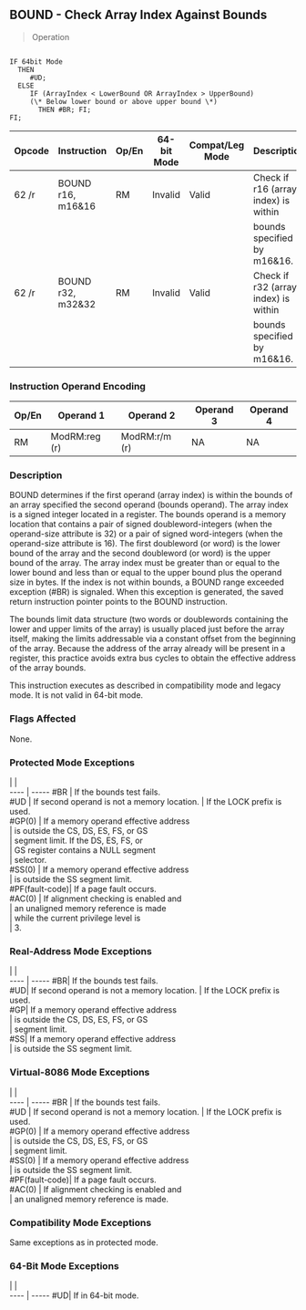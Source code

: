 ## BOUND - Check Array Index Against Bounds

> Operation
``` slim

IF 64bit Mode
  THEN
     #UD;
  ELSE
     IF (ArrayIndex < LowerBound OR ArrayIndex > UpperBound)
     (\* Below lower bound or above upper bound \*)
       THEN #BR; FI;
FI;

```

 Opcode| Instruction      | Op/En| 64-bit Mode| Compat/Leg Mode| Description                         
 ---  | --- | --- | --- | --- | ---
 62 /r | BOUND r16, m16&16| RM   | Invalid    | Valid          | Check if r16 (array index) is within
       |                  |      |            |                | bounds specified by m16&16.         
 62 /r | BOUND r32, m32&32| RM   | Invalid    | Valid          | Check if r32 (array index) is within
       |                  |      |            |                | bounds specified by m16&16.         

### Instruction Operand Encoding
 Op/En| Operand 1    | Operand 2    | Operand 3| Operand 4
 ---  | --- | --- | --- | ---
 RM   | ModRM:reg (r)| ModRM:r/m (r)| NA       | NA       

### Description
BOUND determines if the first operand (array index) is within the bounds of
an array specified the second operand (bounds operand). The array index is a
signed integer located in a register. The bounds operand is a memory location
that contains a pair of signed doubleword-integers (when the operand-size attribute
is 32) or a pair of signed word-integers (when the operand-size attribute is
16). The first doubleword (or word) is the lower bound of the array and the
second doubleword (or word) is the upper bound of the array. The array index
must be greater than or equal to the lower bound and less than or equal to the
upper bound plus the operand size in bytes. If the index is not within bounds,
a BOUND range exceeded exception (#BR) is signaled. When this exception is generated,
the saved return instruction pointer points to the BOUND instruction.

The bounds limit data structure (two words or doublewords containing the lower
and upper limits of the array) is usually placed just before the array itself,
making the limits addressable via a constant offset from the beginning of the
array. Because the address of the array already will be present in a register,
this practice avoids extra bus cycles to obtain the effective address of the
array bounds.

This instruction executes as described in compatibility mode and legacy mode.
It is not valid in 64-bit mode.



### Flags Affected
None.


### Protected Mode Exceptions
   | |  
---- | -----
 #BR            | If the bounds test fails.                  
 #UD            | If second operand is not a memory location.
                | If the LOCK prefix is used.                
 #GP(0)         | If a memory operand effective address      
                | is outside the CS, DS, ES, FS, or GS       
                | segment limit. If the DS, ES, FS, or       
                | GS register contains a NULL segment        
                | selector.                                  
 #SS(0)         | If a memory operand effective address      
                | is outside the SS segment limit.           
 #PF(fault-code)| If a page fault occurs.                    
 #AC(0)         | If alignment checking is enabled and       
                | an unaligned memory reference is made      
                | while the current privilege level is       
                | 3.                                         

### Real-Address Mode Exceptions
   | |  
---- | -----
 #BR| If the bounds test fails.                  
 #UD| If second operand is not a memory location.
    | If the LOCK prefix is used.                
 #GP| If a memory operand effective address      
    | is outside the CS, DS, ES, FS, or GS       
    | segment limit.                             
 #SS| If a memory operand effective address      
    | is outside the SS segment limit.           

### Virtual-8086 Mode Exceptions
   | |  
---- | -----
 #BR            | If the bounds test fails.                  
 #UD            | If second operand is not a memory location.
                | If the LOCK prefix is used.                
 #GP(0)         | If a memory operand effective address      
                | is outside the CS, DS, ES, FS, or GS       
                | segment limit.                             
 #SS(0)         | If a memory operand effective address      
                | is outside the SS segment limit.           
 #PF(fault-code)| If a page fault occurs.                    
 #AC(0)         | If alignment checking is enabled and       
                | an unaligned memory reference is made.     

### Compatibility Mode Exceptions
Same exceptions as in protected mode.


### 64-Bit Mode Exceptions
   | |  
---- | -----
 #UD| If in 64-bit mode.
